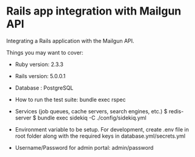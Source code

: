# Rails app integration with Mailgun API

Integrating a Rails application with the Mailgun API.

Things you may want to cover:

* Ruby version: 2.3.3

* Rails version: 5.0.0.1

* Database : PostgreSQL

* How to run the test suite:
  bundle exec rspec

* Services (job queues, cache servers, search engines, etc.)
  $ redis-server
  $ bundle exec sidekiq -C ./config/sidekiq.yml
  
* Environment variable to be setup. For development, create .env file 
in root folder along with the required keys in database.yml/secrets.yml

* Username/Password for admin portal: admin/password

